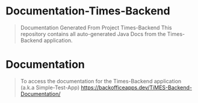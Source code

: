 # Documentation-Times-Backend
> Documentation Generated From Project Times-Backend
> This repository contains all auto-generated Java Docs from the Times-Backend application.

# Documentation
> To access the documentation for the Times-Backend application (a.k.a Simple-Test-App) https://backofficeapps.dev/TiMES-Backend-Documentation/
